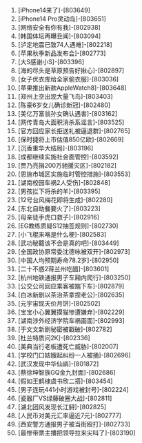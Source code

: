 
1. [iPhone14来了]-[803649]
1. [iPhone14 Pro灵动岛]-[803651]
1. [网络安全有你有我]-[802938]
1. [韩国体坛再曝丑闻]-[803094]
1. [泸定地震已致74人遇难]-[802218]
1. [苹果秋季新品发布会]-[802773]
1. [大S感谢小S]-[803396]
1. [海的尽头是草原预告好揪心]-[802897]
1. [女子优衣库给全家偷衣服]-[803036]
1. [苹果推出新款AppleWatch8]-[803648]
1. [郑州上空出现大量飞鸟]-[803403]
1. [陈豪6岁女儿确诊新冠]-[802480]
1. [美亿万富翁孙女确认遇害]-[803162]
1. [网传青岛大面积消杀系谣言]-[803525]
1. [官方回应家长拒送礼被逼退群]-[802765]
1. [保时捷将上市估值850亿欧]-[802669]
1. [沉香重华大结局]-[803196]
1. [成都继续实施社会面管控]-[803592]
1. [贾乃亮捐200万驰援灾区]-[802182]
1. [恩施市城区实施临时管控措施]-[803553]
1. [湖南校园车祸2人受伤]-[802848]
1. [男孩拦下将杀的羊]-[803395]
1. [12号台风梅花即将生成]-[802280]
1. [东北自助餐要火了]-[803223]
1. [母亲徒手虎口救子]-[802916]
1. [EG教练质疑S12抽签规则]-[802730]
1. [小飞棍来咯是什么梗]-[802583]
1. [武功秘籍该不会是真的吧]-[803449]
1. [全国政协原常委沈德咏被双开]-[802973]
1. [中国人均预期寿命78.2岁]-[802950]
1. [二十不惑2蒋兰州吃醋]-[803601]
1. [杭州地铁通报男子车厢内爬行]-[803250]
1. [公交公司回应乘客被踹下车]-[802879]
1. [白冰新剧以茶治茶拿捏老公]-[802635]
1. [元宇宙现天价月饼]-[802502]
1. [宝宝小心翼翼摸猫惨遭嫌弃]-[802229]
1. [湖南涉外经济学院车祸画面]-[802993]
1. [于文文新剧秘密被戳破]-[802782]
1. [杜兰特质问2K]-[802336]
1. [美典当行老板遭死亡威胁]-[802007]
1. [学校门口姑嫂起纠纷一人被捅]-[802696]
1. [武汉发现中华仙鹟]-[801872]
1. [蔡徐坤智族GQ金九封面]-[802686]
1. [假如王鹤棣虞书欣二搭]-[803454]
1. [男子连玩441小时游戏被封号]-[802224]
1. [瓷器厂VS绿藤破圈大战]-[802811]
1. [湖北团风发现长江鲟]-[802825]
1. [人民币对美元汇率逼近7元]-[802777]
1. [西安警方通报男子被当街殴打]-[802733]
1. [最惨带票主播把领导拉来尖叫了]-[803190]